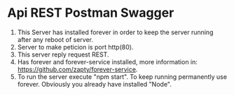 # Api REST Postman Swagger
1. This Server has installed forever in order to keep the server running after any reboot of server.
2. Server to make peticion is port http(80).
3. This server reply request REST.
4. Has forever and forever-service installed, more information in: https://github.com/zapty/forever-service.
5. To run the server  execute "npm start". To keep running permanently use forever. Obviously you already have installed "Node".
